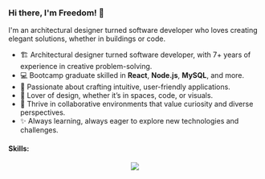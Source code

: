 ### Hi there, I'm Freedom! 👋 
I'm an architectural designer turned software developer who loves creating elegant solutions, whether in buildings or code.

- 🏗️ Architectural designer turned software developer, with 7+ years of experience in creative problem-solving.  
- 💻 Bootcamp graduate skilled in **React**, **Node.js**, **MySQL**, and more.  
- 🌱 Passionate about crafting intuitive, user-friendly applications.  
- 🎨 Lover of design, whether it’s in spaces, code, or visuals.  
- 🤝 Thrive in collaborative environments that value curiosity and diverse perspectives.  
- ✨ Always learning, always eager to explore new technologies and challenges.

<!---
fstone-codes/fstone-codes is a ✨ special ✨ repository because its `README.md` (this file) appears on your GitHub profile.
You can click the Preview link to take a look at your changes.
--->


#### Skills:
<p align="center">
  <a href="https://skillicons.dev">
    <img src="https://skillicons.dev/icons?i=html,css,sass,js,react,nodejs,express,mysql,postman,git,github,figma,ai,ps,autocad" />
  </a>
</p>
